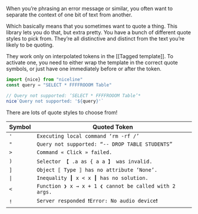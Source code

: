 When you’re phrasing an error message or similar, you often want to separate the context of one bit of text from another.

Which basically means that you sometimes want to quote a thing. This library lets you do that, but extra pretty. You have a bunch of different quote styles to pick from. They’re all distinctive and distinct from the text you’re likely to be quoting.

They work only on interpolated tokens in the [[Tagged template]]. To activate one, you need to either wrap the template in the correct quote symbols, or just have one immediately before or after the token.

```ts
import {nice} from "niceline"
const query = "SELECT * FFFFROOOM Table"

// Query not supported: ‘SELECT * FFFFROOOM Table’*
nice`Query not supported: '${query}'`
```

There are lots of quote styles to choose from!

| Symbol          | Quoted Token                                           |
| --------------- | ------------------------------------------------------ |
| `'`             | `Executing local command ‘rm -rf /’`                   |
| `"`             | `Query not supported: “-- DROP TABLE STUDENTS”`        |
| `>`             | `Command « Click » failed.`                            |
| `)`             | `Selector 【 .a as { a a 】 was invalid.`                |
| `]`             | `Object ⟦ Type ⟧ has no attribute ‘None’.`             |
| <code>\|</code> | `Inequality ┃ x < x ┃ has no solution.`                |
| `<`             | `Function ❯ x → x + 1 ❮ cannot be called with 2 args.` |
| `!`             | `Server responded ❗Error: No audio device❗`            |
